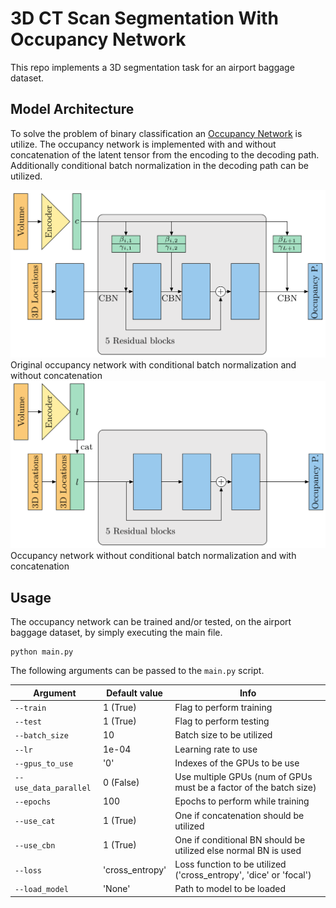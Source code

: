 # 3D CT Scan Segmentation With Occupancy Network
This repo implements a 3D segmentation task for an airport baggage dataset.

## Model Architecture
To solve the problem of binary classification an 
[Occupancy Network](https://arxiv.org/pdf/1812.03828.pdf) is utilize. The occupancy network is implemented 
with and without concatenation of the latent tensor from the encoding to the decoding path. Additionally
conditional batch normalization in the decoding path can be utilized.

![text](images/O_Net_original.png)
Original occupancy network with conditional batch normalization and without concatenation
![text](images/O_Net_cat.png)
Occupancy network without conditional batch normalization and with concatenation

## Usage
The occupancy network can be trained and/or tested, on the airport baggage dataset, by simply executing the main file.

```
python main.py
```

The following arguments can be passed to the `main.py` script.

Argument | Default value | Info
--- | --- | ---
`--train` | 1 (True) | Flag to perform training
`--test` | 1 (True) | Flag to perform testing
`--batch_size` | 10 | Batch size to be utilized
`--lr` | 1e-04 | Learning rate to use
`--gpus_to_use` | '0' | Indexes of the GPUs to be use
`--use_data_parallel` | 0 (False) | Use multiple GPUs (num of GPUs must be a factor of the batch size)
`--epochs` | 100 | Epochs to perform while training
`--use_cat` | 1 (True) | One if concatenation should be utilized
`--use_cbn` | 1 (True) | One if conditional BN should be utilized else normal BN is used
`--loss` | 'cross_entropy' | Loss function to be utilized ('cross_entropy', 'dice' or 'focal')
`--load_model` | 'None' | Path to model to be loaded